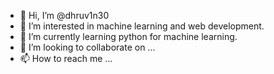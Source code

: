 - 👋 Hi, I’m @dhruv1n30
- 👀 I’m interested in machine learning and web development.
- 🌱 I’m currently learning python for machine learning.
- 💞️ I’m looking to collaborate on ...
- 📫 How to reach me ...

<!---
dhruv1n30/dhruv1n30 is a ✨ special ✨ repository because its `README.md` (this file) appears on your GitHub profile.
You can click the Preview link to take a look at your changes.
--->
